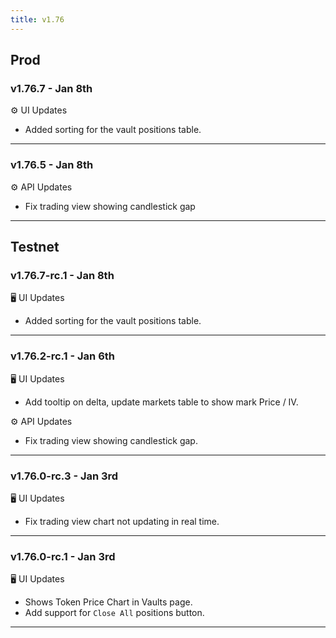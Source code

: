 ```yaml
---
title: v1.76
---
```


## Prod
### v1.76.7 - Jan 8th

⚙️ UI Updates
* Added sorting for the vault positions table.

---
### v1.76.5 - Jan 8th

⚙️ API Updates
* Fix trading view showing candlestick gap

---


## Testnet
### v1.76.7-rc.1 - Jan 8th

🖥️  UI Updates
* Added sorting for the vault positions table.
---

### v1.76.2-rc.1 - Jan 6th

🖥️  UI Updates
* Add tooltip on delta, update markets table to show mark Price / IV.

⚙️ API Updates
- Fix trading view showing candlestick gap.
---

### v1.76.0-rc.3 - Jan 3rd

🖥️  UI Updates
* Fix trading view chart not updating in real time.
---

### v1.76.0-rc.1 - Jan 3rd

🖥️  UI Updates
* Shows Token Price Chart in Vaults page.
* Add support for `Close All` positions button.
---
